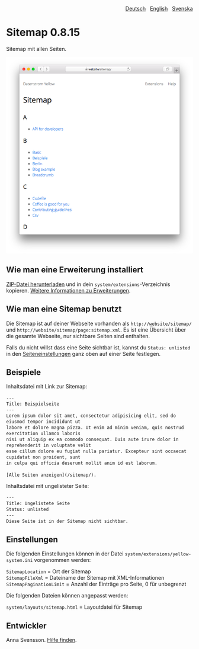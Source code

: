 <p align="right"><a href="README-de.md">Deutsch</a> &nbsp; <a href="README.md">English</a> &nbsp; <a href="README-sv.md">Svenska</a></p>

# Sitemap 0.8.15

Sitemap mit allen Seiten.

<p align="center"><img src="sitemap-screenshot.png?raw=true" alt="Bildschirmfoto"></p>

## Wie man eine Erweiterung installiert

[ZIP-Datei herunterladen](https://github.com/annaesvensson/yellow-sitemap/archive/main.zip) und in dein `system/extensions`-Verzeichnis kopieren. [Weitere Informationen zu Erweiterungen](https://github.com/annaesvensson/yellow-update/tree/main/README-de.md).

## Wie man eine Sitemap benutzt

Die Sitemap ist auf deiner Webseite vorhanden als `http://website/sitemap/` und `http://website/sitemap/page:sitemap.xml`. Es ist eine Übersicht über die gesamte Webseite, nur sichtbare Seiten sind enthalten.

Falls du nicht willst dass eine Seite sichtbar ist, kannst du `Status: unlisted` in den [Seiteneinstellungen](https://github.com/annaesvensson/yellow-core/tree/main/README-de.md#einstellungen-seite) ganz oben auf einer Seite festlegen.

## Beispiele

Inhaltsdatei mit Link zur Sitemap:

    ---
    Title: Beispielseite
    ---
    Lorem ipsum dolor sit amet, consectetur adipisicing elit, sed do eiusmod tempor incididunt ut 
    labore et dolore magna pizza. Ut enim ad minim veniam, quis nostrud exercitation ullamco laboris 
    nisi ut aliquip ex ea commodo consequat. Duis aute irure dolor in reprehenderit in voluptate velit 
    esse cillum dolore eu fugiat nulla pariatur. Excepteur sint occaecat cupidatat non proident, sunt 
    in culpa qui officia deserunt mollit anim id est laborum.
    
    [Alle Seiten anzeigen](/sitemap/).

Inhaltsdatei mit ungelisteter Seite:

    ---
    Title: Ungelistete Seite
    Status: unlisted
    ---
    Diese Seite ist in der Sitemap nicht sichtbar.

## Einstellungen

Die folgenden Einstellungen können in der Datei `system/extensions/yellow-system.ini` vorgenommen werden:

`SitemapLocation` = Ort der Sitemap  
`SitemapFileXml` = Dateiname der Sitemap mit XML-Informationen  
`SitemapPaginationLimit` = Anzahl der Einträge pro Seite, 0 für unbegrenzt  

Die folgenden Dateien können angepasst werden:

`system/layouts/sitemap.html` = Layoutdatei für Sitemap  

## Entwickler

Anna Svensson. [Hilfe finden](https://datenstrom.se/de/yellow/help/).
